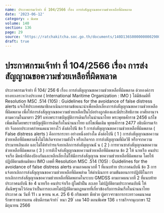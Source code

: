 ```yaml
---
name: ประกาศกรมเจ้าท่า ที่ 104/2566 เรื่อง การส่งสัญญาณขอความช่วยเหลือที่ผิดพลาด
date: '2023-06-12'
category: ง พิเศษ
volume: 140
section: 136
page: 29
source: 'https://ratchakitcha.soc.go.th/documents/140D136S0000000002900.pdf'
draft: true
---
```


# ประกาศกรมเจ้าท่า ที่ 104/2566 เรื่อง การส่งสัญญาณขอความช่วยเหลือที่ผิดพลาด

ประกาศกรมเจ้าท่า ที่ 104/ 256 6 เรื่อง การส่งสัญญาณขอความช่วยเหลือที่ผิดพลาด ด้วยองค์การทางทะเลระหว่างประเทศ ( International Maritime Organization : IMO ) ได้มีข้อมติที่ Resolution MSC .514 (105) : Guidelines for the avoidance of false distress alerts แจ้งให้ประเทศสมาชิกดาเนินการตามข้อแนะนำเพื่อหลีกเลี่ยงการส่งสัญญาณขอความช่วยเหลือที่ผิดพลาด เพื่อให้การส่งสัญญาณขอความช่วยเหลือเป็นไปอย่างถูกต้องและมีประสิทธิภาพ อาศัยอานาจ ตามความในมาตรา 291 แห่งพระราชบัญญัติการเดินเรือในน่านนาไทย พระพุทธศักราช 2456 แก้ไขเพิ่มเติมโดยพระราชบัญญัติการเดินเรือในน่านนาไทย แก้ไขเพิ่มเติม พุทธศักราช 2477 อธิบดีกรมเจ้าท่า จึงออกประกาศกำหนดแนวทางไว้ ดังต่อไปนี ข้อ 1 การส่งสัญญาณขอความช่วยเหลือที่ผิดพลาด ( False distress alerts ) คือการกระทา อย่างหนึ่งอย่างใด ดังต่อไปนี ( 1 ) การส่งสัญญาณขอความช่วยเหลือที่ผิดพลาดซึ่งไม่ได้เกิดจากความตังใจ หรือเกิดจาก การส่งสัญญาณที่ผิดวิธี หรือจากความประมาทเลินเล่อ และไม่ได้ทำกำรแจ้งยกเลิกการส่งสัญญาณนั น ( 2 ) การทวนซาส่งสัญญาณขอความช่วยเหลือที่ผิดพลาด ( 3 ) การตังใจส่งสัญญาณขอความช่วยเหลือที่ผิดพลาด ข้อ 2 ให้ นายเรือ คนประจาเรือ มีหน้าที่ต้องป้องกันและหลีกเลี่ยงไม่ให้มีการส่งสัญญาณ ขอความช่วยเหลือที่ผิดพลาด โดยให้ปฏิบัติตามข้อมติของ IMO เลขที่ Resolution MSC .514 (105) : Guidelines for the avoidance of false distress alerts ตามภาคผนวกที่ 1 ที่แนบท้าย ประกาศฉบับนี ข้อ 3 การแจ้งยกเลิกการส่งสัญญาณขอความช่วยเหลือที่ผิดพลำด ให้ดำเนินการ ตามขันตอนการปฏิบัติในการยกเลิกการส่งสัญญาณขอความช่วยเหลือที่ผิดพลาดในระบบ GMDSS ตามภาคผนวกที่ 2 ที่แนบท้ายประกาศฉบับนี ข้อ 4 นายเรือ คนประจำเรือ ผู้ใดฝ่าฝืน ละเลย ไม่ปฏิบัติตามประกาศฉบับนี ให้สันนิษฐานไว้ก่อนว่าเป็นการละเลยไม่ปฏิบัติตามกฎหมายที่เกี่ยวข้องกับการเดินเรือในน่านนาไทย ประกาศ ณ วันที่ 11 เ ม ษายน พ.ศ. 25 6 6 กริชเพชร ชัยช่วย ผู้ตรวจราชการกระทรวงคมนาคม รักษาราชการแทน อธิบดีกรมเจ้าท่า ้ หนา 29 ่ เลม 140 ตอนพิเศษ 136 ง ราชกิจจานุเบกษา 12 มิถุนายน 2566



















